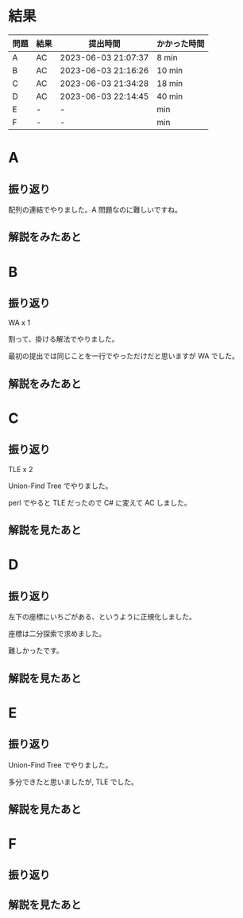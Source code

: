 # 結果

| 問題 | 結果 | 提出時間            | かかった時間 |
|------|------|---------------------|--------------|
| A    | AC   | 2023-06-03 21:07:37 | 8 min        |
| B    | AC   | 2023-06-03 21:16:26 | 10 min       |
| C    | AC   | 2023-06-03 21:34:28 | 18 min       |
| D    | AC   | 2023-06-03 22:14:45 | 40 min       |
| E    | -    | -                   |     min      |
| F    | -    | -                   |     min      |

# A

## 振り返り

配列の連結でやりました。A 問題なのに難しいですね。

## 解説をみたあと

# B

## 振り返り

WA x 1

割って、掛ける解法でやりました。

最初の提出では同じことを一行でやっただけだと思いますが
WA でした。

## 解説をみたあと

# C

## 振り返り

TLE x 2

Union-Find Tree でやりました。

perl でやると TLE だったので C# に変えて AC しました。

## 解説を見たあと

# D

## 振り返り

左下の座標にいちごがある、というように正規化しました。

座標は二分探索で求めました。

難しかったです。

## 解説を見たあと

# E

## 振り返り

Union-Find Tree でやりました。

多分できたと思いましたが, TLE でした。

## 解説を見たあと

# F

## 振り返り

## 解説を見たあと
